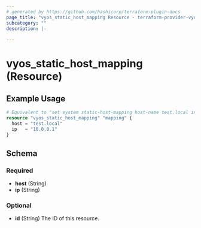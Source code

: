 ```yaml
---
# generated by https://github.com/hashicorp/terraform-plugin-docs
page_title: "vyos_static_host_mapping Resource - terraform-provider-vyos"
subcategory: ""
description: |-
  
---
```


# vyos_static_host_mapping (Resource)



## Example Usage

```terraform
# Equivalent to "set system static-host-mapping host-name test.local inet 10.0.0.1"
resource "vyos_static_host_mapping" "mapping" {
  host = "test.local"
  ip   = "10.0.0.1"
}
```

<!-- schema generated by tfplugindocs -->
## Schema

### Required

- **host** (String)
- **ip** (String)

### Optional

- **id** (String) The ID of this resource.


